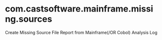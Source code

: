 # com.castsoftware.mainframe.missing.sources
Create Missing Source File Report from Mainframe(/OR Cobol) Analysis Log
